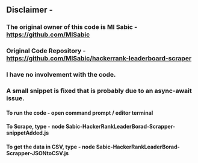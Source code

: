 ## Disclaimer -

### The original owner of this code is MI Sabic - https://github.com/MISabic <br>

### Original Code Repository - https://github.com/MISabic/hackerrank-leaderboard-scraper <br>

### I have no involvement with the code. <br>

### A small snippet is fixed that is probably due to an async-await issue.

#### To run the code - open command prompt / editor terminal
#### To Scrape, type - node Sabic-HackerRankLeaderBorad-Scrapper-snippetAdded.js
#### To get the data in CSV, type - node Sabic-HackerRankLeaderBorad-Scrapper-JSONtoCSV.js

